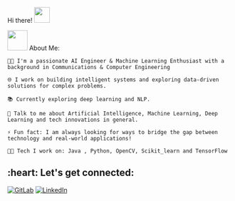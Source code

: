 Hi there! <img src="https://github.com/TheDudeThatCode/TheDudeThatCode/blob/master/Assets/Hi.gif" width="35" /> <p align="center"> </p>


<img src="https://github.com/TheDudeThatCode/TheDudeThatCode/blob/master/Assets/Developer.gif" width="45" /> About Me:

    🧑‍💻 I'm a passionate AI Engineer & Machine Learning Enthusiast with a background in Communications & Computer Engineering

    🌐 I work on building intelligent systems and exploring data-driven solutions for complex problems.

    📚 Currently exploring deep learning and NLP.

    💬 Talk to me about Artificial Intelligence, Machine Learning, Deep Learning and tech innovations in general.

    ⚡ Fun fact: I am always looking for ways to bridge the gap between technology and real-world applications!

    🧑‍💻 Tech I work on: Java , Python, OpenCV, Scikit_learn and TensorFlow
    



<!--START_SECTION:waka--> <!--END_SECTION:waka-->


<h2 align="left">:heart: Let's get connected:</h2>


[![GitLab](icons/gitlab.png)](https://gitlab.com/NourAhmed24)
[![LinkedIn](icons/linkedin.png)]([https://www.linkedin.com/in/nour-ahmed/](https://www.linkedin.com/in/nour-ahmed-8a344b226?utm_source=share&utm_campaign=share_via&utm_content=profile&utm_medium=android_app))

